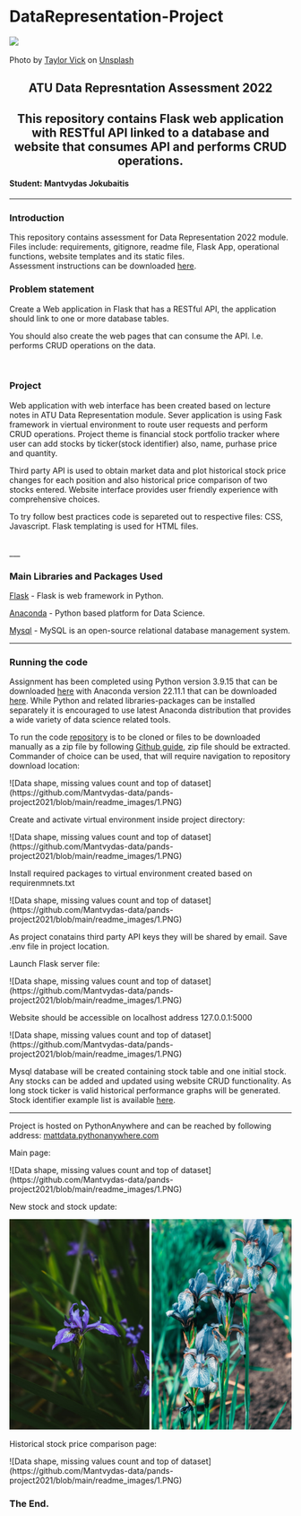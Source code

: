 # DataRepresentation-Project


<img src="https://images.unsplash.com/photo-1558494949-ef010cbdcc31?ixlib=rb-4.0.3&ixid=MnwxMjA3fDB8MHxwaG90by1wYWdlfHx8fGVufDB8fHx8&auto=format&fit=crop&w=1934&q=80" width="500"/>

Photo by <a href="https://unsplash.com/@tvick?utm_source=unsplash&utm_medium=referral&utm_content=creditCopyText">Taylor Vick</a> on <a href="https://unsplash.com/photos/M5tzZtFCOfs?utm_source=unsplash&utm_medium=referral&utm_content=creditCopyText">Unsplash</a>
  
  
<h2 style="text-align: center;">ATU Data Represntation Assessment 2022</h2>
<h2 style="text-align: center;">This repository contains Flask web application with RESTful API linked to a database and website that consumes API and performs CRUD operations.</h2>
<h4>Student: Mantvydas Jokubaitis</h4>

___

<h3>Introduction</h3>
<p>This repository contains assessment for Data Representation 2022 module. Files include: requirements, gitignore, readme file, Flask App, operational functions, website templates and its static files. <br>
Assessment instructions can be downloaded <a href="https://github.com/andrewbeattycourseware/datarepresentation/blob/main/project/Project%20Description.pdf">here</a>.</p>

<h3>Problem statement</h3>

<p>Create a Web application in Flask that has a RESTful API, the application should link to one or more database tables.</p>
<p>You should also create the web pages that can consume the API. I.e. performs CRUD operations on the data.</p>
<br>

<h3>Project</h3>

<p>Web application with web interface has been created based on lecture notes in ATU Data Representation module. Sever application is using Fask framework in viertual environment to route user requests and perform CRUD operations. Project theme is financial stock portfolio tracker where user can add stocks by ticker(stock identifier) also, name, purhase price and quantity.</p>
<p>Third party API is used to obtain market data and plot historical stock price changes for each position and also historical price comparison of two stocks entered. Website interface provides user friendly experience with comprehensive choices.</p>
<p> To try follow best practices code is separeted out to respective files: CSS, Javascript. Flask templating is used for HTML files.</p>
<br>
___
<h3>Main Libraries and Packages Used</h3>

<p><a href="https://flask.palletsprojects.com/en/2.2.x/">Flask</a> - Flask is web framework in Python.</p>
<p><a href="https://www.anaconda.com/products/individual">Anaconda</a> - Python based platform for Data Science.</p>
<p><a href="https://www.mysql.com/">Mysql</a> - MySQL is an open-source relational database management system.</p>

___

<h3>Running the code</h3>

<p>Assignment has been completed using Python version 3.9.15 that can be downloaded <a href="https://www.python.org/downloads/">here</a> with Anaconda version 22.11.1 that can be downloaded <a href="https://www.anaconda.com/products/individual">here</a>. While Python and related libraries-packages can be installed separately it is encouraged to use latest Anaconda distribution that provides a wide variety of data science related tools.</p>

    
<p>To run the code <a href="https://github.com/Mantvydas-data/DataRepresentation-Project.git">repository</a> is to be cloned or files to be downloaded manually as a zip file by following <a href="https://docs.github.com/en/get-started/quickstart/fork-a-repo">Github guide</a>, zip file should be extracted.<br> Commander of choice can be used, that will require navigation to repository download location:<br></p>
![Data shape, missing values count and top of dataset](https://github.com/Mantvydas-data/pands-project2021/blob/main/readme_images/1.PNG) 
<p>Create and activate virtual environment inside project directory:<br></p>
![Data shape, missing values count and top of dataset](https://github.com/Mantvydas-data/pands-project2021/blob/main/readme_images/1.PNG) 
<p>Install required packages to virtual environment created based on requirenmnets.txt<br></p>
![Data shape, missing values count and top of dataset](https://github.com/Mantvydas-data/pands-project2021/blob/main/readme_images/1.PNG) 
<p>As project conatains third party API keys they will be shared by email. Save .env file in project location.<br></p>
<p>Launch Flask server file:<br></p>
![Data shape, missing values count and top of dataset](https://github.com/Mantvydas-data/pands-project2021/blob/main/readme_images/1.PNG) 
<p>Website should be accessible on localhost address 127.0.0.1:5000<br></p>
![Data shape, missing values count and top of dataset](https://github.com/Mantvydas-data/pands-project2021/blob/main/readme_images/1.PNG) 
<p>Mysql database will be created containing stock table and one initial stock. Any stocks can be added and updated using website CRUD functionality. As long stock ticker is valid historical performance graphs will be generated. Stock identifier example list is available <a href="https://stockanalysis.com/stocks/">here</a>.<br></p>

___

<p>Project is hosted on PythonAnywhere and can be reached by following address: <a href="mattdata.pythonanywhere.com">mattdata.pythonanywhere.com</a><br></p>
<p>Main page:<br></p>
![Data shape, missing values count and top of dataset](https://github.com/Mantvydas-data/pands-project2021/blob/main/readme_images/1.PNG) 
<p>New stock and stock update:<br></p>
<img src="https://github.com/Mantvydas-data/pands-project2021/blob/main/readme_images/tim-russmann-hws29QtFM3U-unsplash.jpg" width="250"/> <img src="https://github.com/Mantvydas-data/pands-project2021/blob/main/readme_images/dmitry-stepanov-o7zBtfqfxxo-unsplash.jpg" width="250"/>
<p>Historical stock price comparison page:<br></p>
![Data shape, missing values count and top of dataset](https://github.com/Mantvydas-data/pands-project2021/blob/main/readme_images/1.PNG) 

<h3>The End.</h3>

